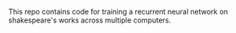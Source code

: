 This repo contains code for training a recurrent neural network on shakespeare's works across multiple computers.
